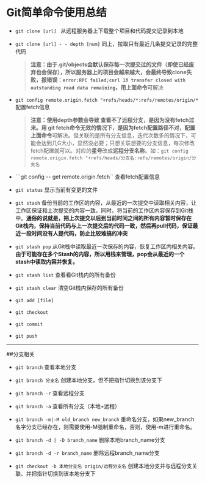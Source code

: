 # Git简单命令使用总结
- ```git clone [url] ```
	从远程服务器上下载整个项目和代码提交记录到本地
	
- ```git clone [url] - - depth [num]```
	同上，拉取只有最近几条提交记录的完整代码
	> **注意：**由于.git/objects会默认保存每一次提交过的文件（即使已经废弃也会保存），所以服务器上的项目会越来越大，会最终导致clone失败，报错误：`error:RPC failed;curl 18 transfer closed with outstanding read data remaining`，用**上面命令**可解决
	
- ```git config remote.origin.fetch "+refs/heads/*:refs/remotes/origin/*```
	配置fetch信息
	> **注意：**使用depth参数会导致 **查看不了远程分支**，是因为没有fetch过来。用 git fetch命令无效的情况下，是因为fetch配置路径不对，配置**上面命令**可解决。但关联的是所有分支信息，迭代次数多的情况下，可能会达到几G大小，显然没必要；只想关联想要的分支信息，每次修改fetch配置就可以。对应的**星号**改成**远程分支名称**。如：`git config remote.origin.fetch "+refs/heads/分支名:refs/remotes/origin/分支名`

- ```git config -- get remote.origin.fetch``
	查看fetch配置信息
- ```git status```
	显示当前有变更的文件
	
- ```git stash```
	备份当前的工作区的内容，从最近的一次提交中读取相关内容，让工作区保证和上次提交的内容一致。同时，将当前的工作区内容保存到Git栈中。**通俗的说就是，把上次提交以后到当前时间之间的所有内容暂时保存在Git栈内，保持当前代码与上一次提交后的代码一致，然后再pull代码，保证最近一段时间没有人提代码，防止比较难搞的冲突**
	
- ```git stash pop```
	从Git栈中读取最近一次保存的内容，恢复工作区内相关内容。**由于可能存在多个Stash的内容，所以用栈来管理，pop会从最近的一个stash中读取内容并恢复。**	

- ```git stash list```
	查看看Git栈内的所有备份

- ```git stash clear```
	清空Git栈内保存的所有备份

- ```git add [file]```

- ```git checkout```

- ```git commit```

- ```git push```

-----------------------------------
##分支相关
- ```git branch```
	查看本地分支

- ```git branch 分支名```
	创建本地分支，但不把指针切换到该分支下

- ```git branch -r```
	查看远程分支

- ```git branch -a```
	查看所有分支（本地+远程）

- ```git branch -m|-M old_branch new_branch```
   重命名分支，如果new_branch名字分支已经存在，则需要使用-M强制重命名，否则，使用-m进行重命名。

- ```git branch -d | -D branch_name```
   删除本地branch_name分支

- ```git branch -d -r branch_name```
    删除远程branch_name分支

- ```git checkout -b 本地分支名 origin/远程分支名```
    创建本地分支并与远程分支关联、并把指针切换到该本地分支下
    

